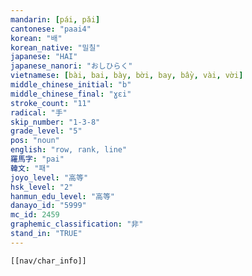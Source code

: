 ```yaml
---
mandarin: [pái, pǎi]
cantonese: "paai4"
korean: "배"
korean_native: "밀칠"
japanese: "HAI"
japanese_nanori: "おしひらく"
vietnamese: [bài, bai, bày, bời, bay, bầy, vài, vời]
middle_chinese_initial: "b"
middle_chinese_final: "ɣɛi"
stroke_count: "11"
radical: "手"
skip_number: "1-3-8"
grade_level: "5"
pos: "noun"
english: "row, rank, line"
羅馬字: "pai"
韓文: "패"
joyo_level: "高等"
hsk_level: "2"
hanmun_edu_level: "高等"
danayo_id: "5999"
mc_id: 2459
graphemic_classification: "非"
stand_in: "TRUE"
---
```

```meta-bind-embed
[[nav/char_info]]
```